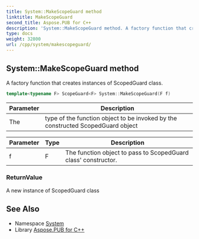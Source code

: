 ```yaml
---
title: System::MakeScopeGuard method
linktitle: MakeScopeGuard
second_title: Aspose.PUB for C++
description: 'System::MakeScopeGuard method. A factory function that creates instances of ScopedGuard class in C++.'
type: docs
weight: 32800
url: /cpp/system/makescopeguard/
---
```

## System::MakeScopeGuard method


A factory function that creates instances of ScopedGuard class.

```cpp
template<typename F> ScopeGuard<F> System::MakeScopeGuard(F f)
```


| Parameter | Description |
| --- | --- |
| The | type of the function object to be invoked by the constructed ScopedGuard object |

| Parameter | Type | Description |
| --- | --- | --- |
| f | F | The function object to pass to ScopedGuard class' constructor. |

### ReturnValue

A new instance of ScopedGuard class

## See Also

* Namespace [System](../)
* Library [Aspose.PUB for C++](../../)
